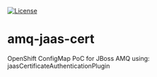 [![License](https://img.shields.io/hexpm/l/plug.svg?maxAge=2592000)]()

# amq-jaas-cert
OpenShift ConfigMap PoC for JBoss AMQ using: jaasCertificateAuthenticationPlugin
